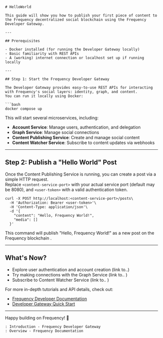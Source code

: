 ```
# HelloWorld 

This guide will show you how to publish your first piece of content to the Frequency decentralized social blockchain using the Frequency Developer Gateway.

---

## Prerequisites

- Docker installed (for running the Developer Gateway locally)
- Basic familiarity with REST APIs
- A (working) internet connection or localhost set up if running locally 

---

## Step 1: Start the Frequency Developer Gateway

The Developer Gateway provides easy-to-use REST APIs for interacting with Frequency's social layers: identity, graph, and content.
You can run it locally using Docker:

```bash
docker compose up

```

This will start several microservices, including:

-   **Account Service**: Manage users, authentication, and delegation
-   **Graph Service**: Manage social connections
-   **Content Publishing Service**: Create and manage social content
-   **Content Watcher Service**: Subscribe to content updates via webhooks

* * * * *

Step 2: Publish a "Hello World" Post
------------------------------------

Once the Content Publishing Service is running, you can create a post via a simple HTTP request.\
Replace `<content-service-port>` with your actual service port (default may be 8080), and `<user-token>` with a valid authentication token.

```
curl -X POST http://localhost:<content-service-port>/posts\
  -H 'Authorization: Bearer <user-token>'\
  -H 'Content-Type: application/json'\
  -d '{
    "content": "Hello, Frequency World!",
    "media": []
  }'

```

This command will publish "Hello, Frequency World!" as a new post on the Frequency blockchain .

* * * * *

What's Now?
------------

-   Explore user authentication and account creation (link to..)
-   Try making connections with the Graph Service (link to.. )
-   Subscribe to Content Watcher Service (link to.. )

For more in-depth tutorials and API details, check out:

-   [Frequency Developer Documentation](https://docs.frequency.xyz/)
-   [Developer Gateway Quick Start](https://projectlibertylabs.github.io/gateway/index.html)

* * * * *

Happy building on Frequency! 🚀

```
: Introduction - Frequency Developer Gateway
: Overview - Frequency Documentation

```
